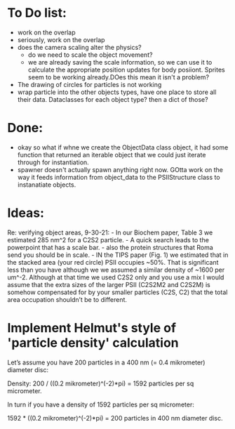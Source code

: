# To Do list:
- work on the overlap 
- seriously, work on the overlap
- does the camera scaling alter the physics? 
    - do we need to scale the object movement?
    - we are already saving the scale information, so we can use it to calculate the appropriate position updates for body posiiont. Sprites
    seem to be working already.DOes this mean it isn't a problem?
- The drawing of circles for particles is not working
- wrap particle into the other objects types, have one place to store all their data. Dataclasses for each object type? then a dict of those?

# Done:
- okay so what if whne we create the ObjectData class object, it had some function that returned an iterable object that we could just iterate through for instantiation. 
- spawner doesn't actually spawn anything right now. GOtta work on the way it feeds information from object_data to the PSIIStructure class to instanatiate objects.

# Ideas:
Re: verifying object areas, 9-30-21:
    - In our Biochem paper, Table 3 we estimated 285 nm^2 for a C2S2 particle.
    - A quick search leads to the powerpoint that has a scale bar.
    - also the protein structures that Roma send you should be in scale.
    - IN the TIPS paper (Fig. 1) we estimated that in the stacked area (your red circle) PSII occupies ~50%. That is significant less than you have although we we assumed a similar density of ~1600 per um^-2. Although at that time we used C2S2 only and you use a mix I would assume that the extra sizes of the larger PSII (C2S2M2 and C2S2M) is somehow compensated for by your smaller particles (C2S, C2) that the total area occupation shouldn’t be to different.

# Implement Helmut's style of 'particle density' calculation
Let’s assume you have 200 particles in a 400 nm (= 0.4 mikrometer) diameter disc:

Density: 200 / ((0.2 mikrometer)^(-2)*pi) = 1592 particles per sq micrometer.

In turn if you have a density of 1592 particles per sq micrometer:

1592 * ((0.2 mikrometer)^(-2)*pi) = 200 particles in 400 nm diameter disc.


